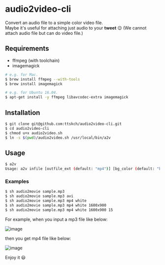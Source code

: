 # audio2video-cli

Convert an audio file to a simple color video file.  
Maybe it's useful for attaching just audio to your **tweet** :wink: (We cannot attach audio file but can do video file.)

## Requirements

* ffmpeg (with toolchain)
* imagemagick

```sh
# e.g. for Mac.
$ brew install ffmpeg --with-tools
$ brew install imagemagick
```

```sh
# e.g. for Ubuntu 16.04.
$ apt-get install -y ffmpeg libavcodec-extra imagemagick
```

## Installation

```sh
$ git clone git@github.com:ttskch/audio2video-cli.git
$ cd audio2video-cli
$ chmod u+x audio2video.sh
$ ln -s $(pwd)/audio2video.sh /usr/local/bin/a2v
```

## Usage

```sh
$ a2v
Usage: a2v infile [outfile_ext (default: "mp4")] [bg_color (default: "black")] [resolution (default: "1024x576")] [fps (default: 30)]
```

### Examples

```sh
$ sh audio2movie sample.mp3
$ sh audio2movie sample.mp3 avi
$ sh audio2movie sample.mp3 mp4 white
$ sh audio2movie sample.mp3 mp4 white 1600x900
$ sh audio2movie sample.mp3 mp4 white 1600x900 15
```

For example, when you input a mp3 file like below:

![image](https://cloud.githubusercontent.com/assets/4360663/16177540/d324a592-366b-11e6-9ef6-7a9601a8ac3f.png)

then you get mp4 file like below:

![image](https://cloud.githubusercontent.com/assets/4360663/16177559/637ab9b0-366c-11e6-95fb-e5273951e2a9.png)

Enjoy it :smiley:

